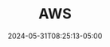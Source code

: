 ---
weight: 999
title: "AWS"
description: "Collection of documents and notes related to AWS."
icon: "article"
date: "2024-05-31T08:25:13-05:00"
lastmod: "2024-05-31T08:25:13-05:00"
draft: false
toc: true
---